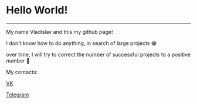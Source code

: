 # Hello World!

-----

My name Vladislav and this my github page!

I don't know how to do anything, in search of large projects 😁

over time, I will try to correct the number of successful projects to a positive number 🤥

My contacts:

[VK](https://vk.com/id436057297 "VK")

[Telegram](https://t.me/DKFL2002 "Telegram")
